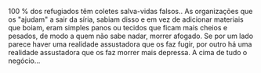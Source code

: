 100 % dos refugiados têm coletes salva-vidas falsos..
As organizações que os "ajudam" a sair da síria, sabiam disso e em vez de adicionar materiais que boiam, eram simples panos ou tecidos que ficam mais cheios e pesados, de modo a quem não sabe nadar, morrer afogado. Se por um lado parece haver uma realidade assustadora que os faz fugir, por outro há uma realidade assustadora que os faz morrer mais depressa. A cima de tudo o negócio...